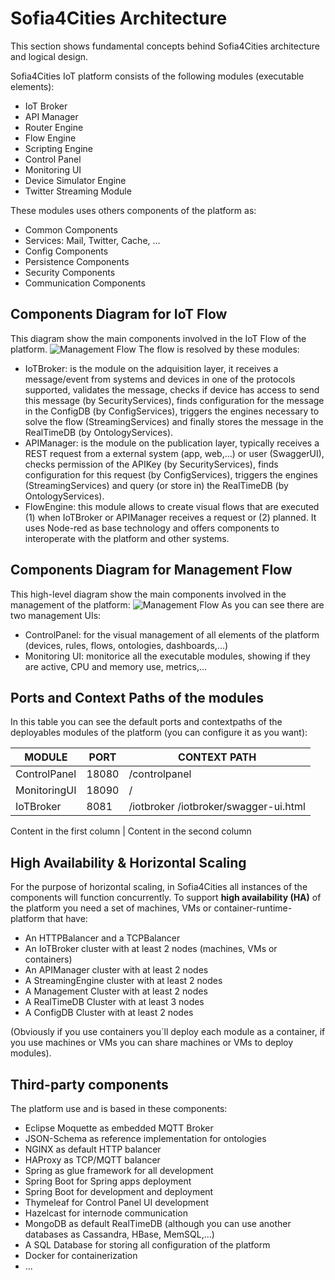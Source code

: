 Sofia4Cities Architecture
============================

This section shows fundamental concepts behind Sofia4Cities architecture and logical design.

Sofia4Cities IoT platform consists of the following modules (executable elements):

- IoT Broker
- API Manager
- Router Engine
- Flow Engine
- Scripting Engine
- Control Panel
- Monitoring UI
- Device Simulator Engine
- Twitter Streaming Module

These modules uses others components of the platform as:

- Common Components
- Services: Mail, Twitter, Cache, ...
- Config Components
- Persistence Components
- Security Components
- Communication Components

## Components Diagram for IoT Flow
This diagram show the main components involved in the IoT Flow of the platform.
![Management Flow](iot_diagram.txt.png) 
The flow is resolved by these modules:

- IoTBroker: is the module on the adquisition layer, it receives a message/event from systems and devices in one of the protocols supported, validates the message, checks if device has access to send this message (by SecurityServices), finds configuration for the message in the ConfigDB (by ConfigServices), triggers the engines necessary to solve the flow (StreamingServices) and finally stores the message in the RealTimeDB (by OntologyServices).
- APIManager: is the module on the publication layer, typically receives a REST request from a external system (app, web,...) or user (SwaggerUI), checks permission of the APIKey (by SecurityServices), finds configuration for this request (by ConfigServices), triggers the engines (StreamingServices) and query  (or store in) the RealTimeDB (by OntologyServices).
- FlowEngine: this module allows to create visual flows that are executed (1) when IoTBroker or APIManager receives a request or (2) planned. It uses Node-red as base technology and offers components to interoperate with the platform and other systems.


## Components Diagram for Management Flow
This high-level diagram show the main components involved in the management of the platform:
![Management Flow](management_diagram.txt.png) 
As you can see there are two management UIs:

- ControlPanel: for the visual management of all elements of the platform (devices, rules, flows, ontologies, dashboards,...)
- Monitoring UI: monitorice all the executable modules, showing if they are active, CPU and memory use, metrics,...

## Ports and  Context Paths of the modules

In this table you can see the default ports and contextpaths of the deployables modules of the platform (you can configure it as you want):

MODULE | PORT | CONTEXT PATH 
------ | ---- | --------
ControlPanel | 18080 | /controlpanel
MonitoringUI | 18090 | /
IoTBroker | 8081 | /iotbroker /iotbroker/swagger-ui.html

Content in the first column | Content in the second column



## High Availability & Horizontal Scaling

For the purpose of horizontal scaling, in Sofia4Cities all instances of the components will function concurrently.
To support **high availability (HA)** of the platform you need a set of machines, VMs or container-runtime-platform that have:

- An HTTPBalancer and a TCPBalancer
- An IoTBroker cluster with at least 2 nodes (machines, VMs or containers)
- An APIManager cluster with at least 2 nodes
- A StreamingEngine cluster with at least 2 nodes
- A Management Cluster with at least 2 nodes
- A RealTimeDB Cluster with at least 3 nodes
- A ConfigDB Cluster with at least 2 nodes


(Obviously if you use containers you´ll deploy each module as a container, if you use machines or VMs you can share machines or VMs to deploy modules).

## Third-party components

The platform use and is based in these components:

- Eclipse Moquette as embedded MQTT Broker
- JSON-Schema as reference implementation for ontologies
- NGINX as default HTTP balancer 
- HAProxy as TCP/MQTT balancer
- Spring as glue framework for all development
- Spring Boot for Spring apps deployment
- Spring Boot for development and deployment
- Thymeleaf for Control Panel UI development
- Hazelcast for internode communication
- MongoDB as default RealTimeDB (although you can use another databases as Cassandra, HBase, MemSQL,...)
- A SQL Database for storing all configuration of the platform
- Docker for containerization
- ...
